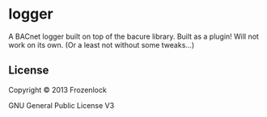 # logger

A BACnet logger built on top of the bacure library.
Built as a plugin! Will not work on its own.
(Or a least not without some tweaks...)

## License

Copyright © 2013 Frozenlock

GNU General Public License V3
